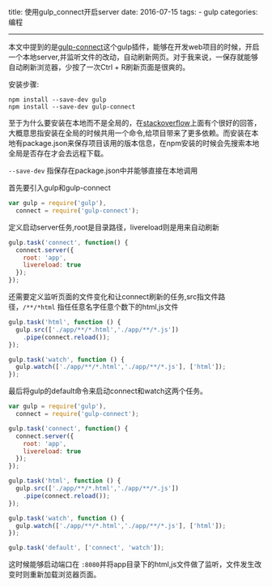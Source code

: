 title: 使用gulp_connect开启server
date: 2016-07-15
tags: 
    - gulp
categories: 编程

---

本文中提到的是[gulp-connect](https://github.com/AveVlad/gulp-connect)这个gulp插件，能够在开发web项目的时候，开启一个本地server,并监听文件的改动，自动刷新网页。对于我来说，一保存就能够自动刷新浏览器，少按了一次Ctrl + R刷新页面是很爽的。

安装步骤:

```
npm install --save-dev gulp
npm install --save-dev gulp-connect
```

至于为什么要安装在本地而不是全局的，在[stackoverflow](http://stackoverflow.com/questions/22115400/why-do-we-need-to-install-gulp-globally-and-locally)上面有个很好的回答，大概意思指安装在全局的时候共用一个命令,给项目带来了更多依赖。而安装在本地有package.json来保存项目该用的版本信息，在npm安装的时候会先搜索本地全局是否存在才会去远程下载。
<!--more-->  

`--save-dev` 指保存在package.json中并能够直接在本地调用

首先要引入gulp和gulp-connect

```javascript
var gulp = require('gulp'),
  connect = require('gulp-connect');
```

定义启动server任务,root是目录路径，livereload则是用来自动刷新

```javascript
gulp.task('connect', function() {
  connect.server({
    root: 'app',
    livereload: true
  });
});

```

还需要定义监听页面的文件变化和让connect刷新的任务,src指文件路径，`/**/*html` 指任任意名字任意个数下的html,js文件

```javascript
gulp.task('html', function () {
  gulp.src(['./app/**/*.html','./app/**/*.js'])
    .pipe(connect.reload());
});

gulp.task('watch', function () {
  gulp.watch(['./app/**/*.html','./app/**/*.js'], ['html']);
});

```

最后将gulp的default命令来启动connect和watch这两个任务。

```javascript
var gulp = require('gulp'),
  connect = require('gulp-connect');

gulp.task('connect', function() {
  connect.server({
    root: 'app',
    livereload: true
  });
});

gulp.task('html', function () {
  gulp.src(['./app/**/*.html','./app/**/*.js'])
    .pipe(connect.reload());
});

gulp.task('watch', function () {
  gulp.watch(['./app/**/*.html','./app/**/*.js'], ['html']);
});

gulp.task('default', ['connect', 'watch']);
```

这时候能够启动端口在 `:8080`并将app目录下的html,js文件做了监听，文件发生改变时则重新加载浏览器页面。